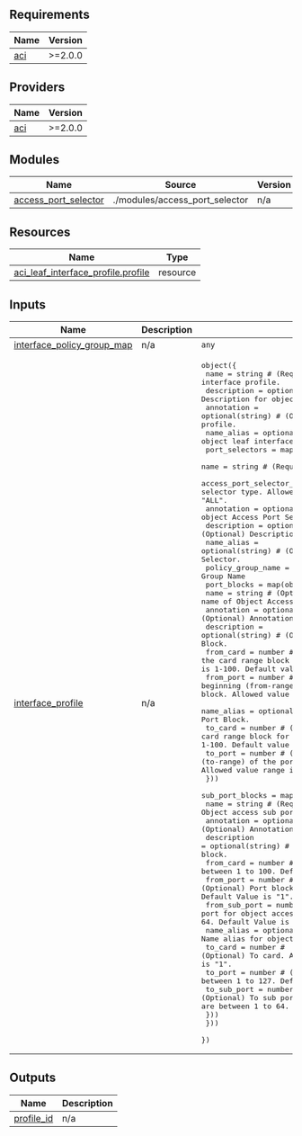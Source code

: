 <!-- BEGIN_TF_DOCS -->
## Requirements

| Name | Version |
|------|---------|
| <a name="requirement_aci"></a> [aci](#requirement\_aci) | >=2.0.0 |

## Providers

| Name | Version |
|------|---------|
| <a name="provider_aci"></a> [aci](#provider\_aci) | >=2.0.0 |

## Modules

| Name | Source | Version |
|------|--------|---------|
| <a name="module_access_port_selector"></a> [access\_port\_selector](#module\_access\_port\_selector) | ./modules/access_port_selector | n/a |

## Resources

| Name | Type |
|------|------|
| [aci_leaf_interface_profile.profile](https://registry.terraform.io/providers/CiscoDevNet/aci/latest/docs/resources/leaf_interface_profile) | resource |

## Inputs

| Name | Description | Type | Default | Required |
|------|-------------|------|---------|:--------:|
| <a name="input_interface_policy_group_map"></a> [interface\_policy\_group\_map](#input\_interface\_policy\_group\_map) | n/a | `any` | n/a | yes |
| <a name="input_interface_profile"></a> [interface\_profile](#input\_interface\_profile) | n/a | <pre>object({<br>    name        = string # (Required) Name of Object leaf interface profile.<br>    description = optional(string) # (Optional) Description for object leaf interface profile.<br>    annotation  = optional(string) # (Optional) Annotation for object leaf interface profile.<br>    name_alias  = optional(string) # (Optional) Name alias for object leaf interface profile.<br>    port_selectors = map(object({<br>      name                      = string # (Required) Name of Object Access Port Selector.<br>      access_port_selector_type = optional(string) # (Required) The host port selector type. Allowed values are "ALL" and "range". Default is "ALL".<br>      annotation                = optional(string) # (Optional) Annotation for object Access Port Selector.<br>      description               = optional(string) # (Optional) Description for object Access Port Selector.<br>      name_alias                = optional(string) # (Optional) Name alias for object Access Port Selector.<br>      policy_group_name         = optional(string) # Interface Policy Group Name<br>      port_blocks = map(object({<br>        name        = string # (Optional) name of Object Access Port Block.<br>        annotation  = optional(string) # (Optional) Annotation for object Access Port Block.<br>        description = optional(string) # (Optional) Description for object Access Port Block.<br>        from_card   = number # (Optional) The beginning (from-range) of the card range block for the leaf access port block. Allowed value range is 1-100. Default value is "1".<br>        from_port   = number # (Optional) The beginning (from-range) of the port range block for the leaf access port block. Allowed value range is 1-127. Default value is "1".<br>        name_alias  = optional(string) # (Optional) Name alias for object Access Port Block.<br>        to_card     = number # (Optional) The end (to-range) of the card range block for the leaf access port block. Allowed value range is 1-100. Default value is "1".<br>        to_port     = number # (Optional) The end (to-range) of the port range block for the leaf access port block. Allowed value range is 1-127. Default value is "1".<br>      }))<br>      sub_port_blocks = map(object({<br>        name          = string # (Required) Name of Object access sub port block.<br>        annotation    = optional(string) # (Optional) Annotation for object access sub port block.<br>        description   = optional(string) # (Optional) Description for object access sub port block.<br>        from_card     = number # (Optional) From card. Allowed Values are between 1 to 100. Default Value is "1".<br>        from_port     = number # (Optional) Port block from port Allowed Values are between 1 to 127. Default Value is "1".<br>        from_sub_port = number # (Optional) From sub port for object access sub port block. Allowed Values are between 1 to 64. Default Value is "1".<br>        name_alias    = optional(string) # (Optional) Name alias for object access sub port block.<br>        to_card       = number # (Optional) To card. Allowed Values are between 1 to 100. Default Value is "1".<br>        to_port       = number # (Optional) To port. Allowed Values are between 1 to 127. Default Value is "1".<br>        to_sub_port   = number # (Optional) To sub port for object access sub port block. Allowed Values are between 1 to 64. Default Value is "1".<br>      }))<br>    }))<br>  })</pre> | n/a | yes |

## Outputs

| Name | Description |
|------|-------------|
| <a name="output_profile_id"></a> [profile\_id](#output\_profile\_id) | n/a |
<!-- END_TF_DOCS -->